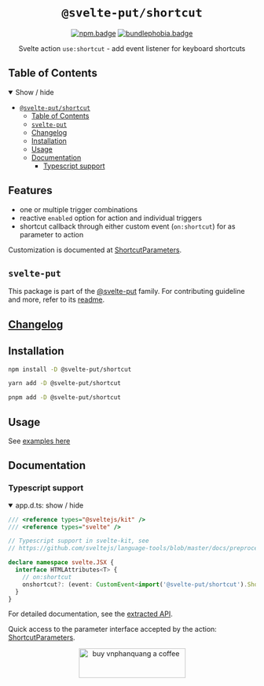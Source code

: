 <div align="center">

# `@svelte-put/shortcut`

[![npm.badge]][npm] [![bundlephobia.badge]][bundlephobia]

Svelte action `use:shortcut` - add event listener for keyboard shortcuts

</div>

## Table of Contents

<details open>
  <summary>Show / hide</summary>

- [`@svelte-put/shortcut`](#svelte-putshortcut)
  - [Table of Contents](#table-of-contents)
  - [`svelte-put`](#svelte-put)
  - [Changelog](#changelog)
  - [Installation](#installation)
  - [Usage](#usage)
  - [Documentation](#documentation)
    - [Typescript support](#typescript-support)

</details>

## Features

- one or multiple trigger combinations
- reactive `enabled` option for action and individual triggers
- shortcut callback through either custom event (`on:shortcut`) for as parameter to action

Customization is documented at [ShortcutParameters][github.api.shortcutparameters].

## `svelte-put`

This package is part of the [@svelte-put][github.monorepo] family. For contributing guideline and more, refer to its [readme][github.monorepo].

## [Changelog][github.changelog]

## Installation

```bash
npm install -D @svelte-put/shortcut
```

```bash
yarn add -D @svelte-put/shortcut
```

```bash
pnpm add -D @svelte-put/shortcut
```

## Usage

See [examples here](https://github.com/vnphanquang/svelte-put/blob/main/packages/actions/shortcut/api/docs/shortcut.shortcut.md#example)

</details>

## Documentation

### Typescript support

<details open>
  <summary> app.d.ts: show / hide </summary>

```typescript
/// <reference types="@sveltejs/kit" />
/// <reference types="svelte" />

// Typescript support in svelte-kit, see
// https://github.com/sveltejs/language-tools/blob/master/docs/preprocessors/typescript.md#im-using-an-attributeevent-on-a-dom-element-and-it-throws-a-type-error

declare namespace svelte.JSX {
  interface HTMLAttributes<T> {
    // on:shortcut
    onshortcut?: (event: CustomEvent<import('@svelte-put/shortcut').ShortcutEventDetails>) => void;
  }
}
```

</details>

For detailed documentation, see the [extracted API][github.api].

Quick access to the parameter interface accepted by the action: [ShortcutParameters][github.api.shortcutparameters].

<p align="center">
  <a href="https://www.buymeacoffee.com/vnphanquang" target="_blank">
    <img
      src="https://cdn.buymeacoffee.com/buttons/v2/default-yellow.png"
      height="60"
      width="217"
      alt="buy vnphanquang a coffee"
    />
  </a>
</p>

<!-- github specifics -->

[github.monorepo]: https://github.com/vnphanquang/svelte-put
[github.changelog]: https://github.com/vnphanquang/svelte-put/blob/main/packages/actions/shortcut/CHANGELOG.md
[github.issues]: https://github.com/vnphanquang/svelte-put/issues?q=
[github.api]: https://github.com/vnphanquang/svelte-put/blob/main/packages/actions/shortcut/api/docs/index.md
[github.api.shortcutparameters]: https://github.com/vnphanquang/svelte-put/blob/main/packages/actions/shortcut/api/docs/shortcut.shortcutparameters.md
[github.api.shortcut]: https://github.com/vnphanquang/svelte-put/blob/main/packages/actions/shortcut/api/docs/shortcut.shortcut.md

<!-- heading badge -->

[npm.badge]: https://img.shields.io/npm/v/@svelte-put/shortcut
[npm]: https://www.npmjs.com/package/@svelte-put/shortcut
[bundlephobia.badge]: https://img.shields.io/bundlephobia/minzip/@svelte-put/shortcut?label=minzipped
[bundlephobia]: https://bundlephobia.com/package/@svelte-put/shortcut
